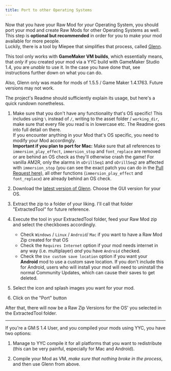 ```yaml
---
title: Port to other Operating Systems
---
```


Now that you have your Raw Mod for *your* Operating System, you should port your mod 
and create Raw Mods for other Operating Systems as well. This step is **optional but recommended** in order for you to 
make your mod available for more people.   
Luckily, there is a tool by Miepee that simplifies that process, 
called [Glenn](https://github.com/Miepee/Glenn).  

This tool only works with **GameMaker VM builds**, which essentially means, 
that *only* if you created your mod via a YYC build with GameMaker Studio 1.4, you are *unable* to use it. In the case you have done that, 
see instructions further down on what you can do.

Also, Glenn only was made for mods of 1.5.5 / Game Maker 1.4.1763. Future versions may not work.

The project's Readme should sufficiently explain its usage, but here's a quick rundown nonetheless.

1. Make sure that you don't have any functionality that's OS specific! This includes using `\` instead of `/`, 
writing to the asset folder / `working_dir`, make sure that every file you read is in lowercase etc. The Readme goes into
full detail on there.   
If you encounter anything in your Mod that's OS specific, you need to modify your Mod accordingly.  
**Important if you plan to port for Mac:** Make sure that all references to `immersion_play_effect`, 
`immersion_stop` and `font_replace` are removed or are behind an OS check as they'll otherwise crash the game! For vanilla AM2R, only the alarms in `oDrillSeq1` and `oDrillSeq2` are affected with `immersion_stop` (you can see the exact patch you can do in the [Pull Request here](https://github.com/AM2R-Community-Developers/AM2R-Community-Updates/pull/109/files)), all other functions (`immersion_play_effect` and `font_replace`) are already behind an OS check.

2. Download the [latest version of Glenn](https://github.com/Miepee/Glenn/releases/latest). 
Choose the GUI version for your OS.

3. Extract the zip to a folder of your liking. I'll call that folder "ExtractedTool" for future reference.

4. Execute the tool in your ExtractedTool folder, feed your Raw Mod zip and select the checkboxes accordingly.  
    - Check `Windows` / `Linux` / `Android`/  `Mac` if you want to have a Raw Mod Zip created for that OS
    - Check the `Requires Internet` option if your mod needs internet in any way (i.e. multiplayer) *and* you have `Android` checked.
    - Check the `Use custom save location` option if you want your **Android** mod to use a custom save location. If you don't include this for Android, users who will install your mod will need to 
uninstall the normal Community Updates, which can cause their saves to get deleted.

5. Select the icon and splash images you want for your mod.

6. Click on the "Port" button

After that, there will now be a Raw Zip Versions for the OS' you selected in the ExtractedTool folder.

---
If you're a GM:S 1.4 User, and you compiled your mods using YYC, you have two options:

1. Manage to YYC compile it for all platforms that you want to redistribute (this can be very painful, especially for Mac and Android).

2. Compile your Mod as VM, *make sure that nothing broke in the process*, and then use Glenn from above.
